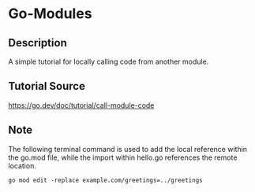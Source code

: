 # Go-Modules

## Description

A simple tutorial for locally calling code from another module.

## Tutorial Source

<https://go.dev/doc/tutorial/call-module-code>

## Note

The following terminal command is used to add the local reference within the go.mod
file, while the import within hello.go references the remote location.

```console
go mod edit -replace example.com/greetings=../greetings
```
